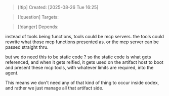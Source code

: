 
>[!tip] Created: [2025-08-26 Tue 16:25]

>[!question] Targets: 

>[!danger] Depends: 

instead of tools being functions, tools could be mcp servers.
the tools could rewrite what those mcp functions presented as.
or the mcp server can be passed straight thru.

but we do need this to be static code ? so the static code is what gets referenced, and when it gets reified, it gets used on the artifact host to boot and present these mcp tools, with whatever limits are required, into the agent.

This means we don't need any of that kind of thing to occur inside codex, and rather we just manage all that artifact side.